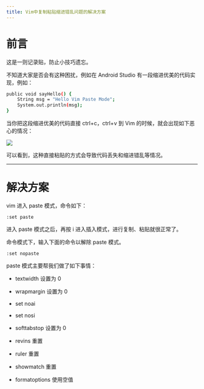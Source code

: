 ```yaml
---
title: Vim中复制粘贴缩进错乱问题的解决方案
---
```


#

# **前言**

这是一则记录贴，防止小技巧遗忘。

不知道大家是否会有这种困扰，例如在 Android Studio 有一段缩进优美的代码实现，例如：

```bash
public void sayHello() {
    String msg = "Hello Vim Paste Mode";
    System.out.println(msg);
}
```

当你把这段缩进优美的代码直接 ctrl+c，ctrl+v 到 Vim 的时候，就会出现如下恶心的情况：

![](https://notes-learning.oss-cn-beijing.aliyuncs.com/dssefy/1616166238841-3e8c3b7d-589a-4ded-9c81-77f47e2ada04.png)

可以看到，这种直接粘贴的方式会导致代码丢失和缩进错乱等情况。

---

# **解决方案**

vim 进入 paste 模式，命令如下：

    :set paste

进入 paste 模式之后，再按 i 进入插入模式，进行复制、粘贴就很正常了。

命令模式下，输入下面的命令以解除 paste 模式。

    :set nopaste

paste 模式主要帮我们做了如下事情：

- textwidth 设置为 0

- wrapmargin 设置为 0

- set noai

- set nosi

- softtabstop 设置为 0

- revins 重置

- ruler 重置

- showmatch 重置

- formatoptions 使用空值

